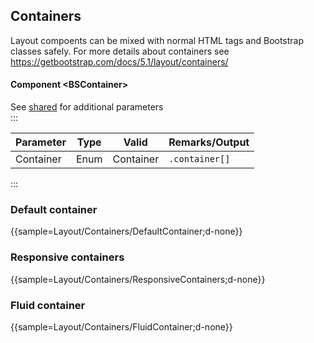 ﻿## Containers
Layout compoents can be mixed with normal HTML tags and Bootstrap classes safely. For more details about containers see https://getbootstrap.com/docs/5.1/layout/containers/
#### Component \<BSContainer\>
See [shared](layout/shared) for additional parameters    
:::

| Parameter | Type | Valid     | Remarks/Output | 
|-----------|------|-----------|----------------|
| Container | Enum | Container | `.container[]` | {.table-striped}


:::

### Default container

{{sample=Layout/Containers/DefaultContainer;d-none}}

### Responsive containers

{{sample=Layout/Containers/ResponsiveContainers;d-none}}

### Fluid container

{{sample=Layout/Containers/FluidContainer;d-none}}
